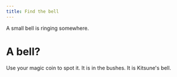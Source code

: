 ```yaml
---
title: Find the bell
---
```


A small bell is ringing somewhere.

# A bell?
Use your magic coin to spot it. It is in the bushes. It is Kitsune's bell.
